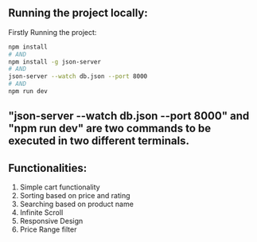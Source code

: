 ## Running the project locally:

Firstly Running the project:

```bash
npm install
# AND
npm install -g json-server
# AND
json-server --watch db.json --port 8000
# AND
npm run dev
```

## "json-server --watch db.json --port 8000" and "npm run dev" are two commands to be executed in two different terminals.

## Functionalities:
1. Simple cart functionality
2. Sorting based on price and rating
3. Searching based on product name
4. Infinite Scroll
5. Responsive Design
6. Price Range filter 
